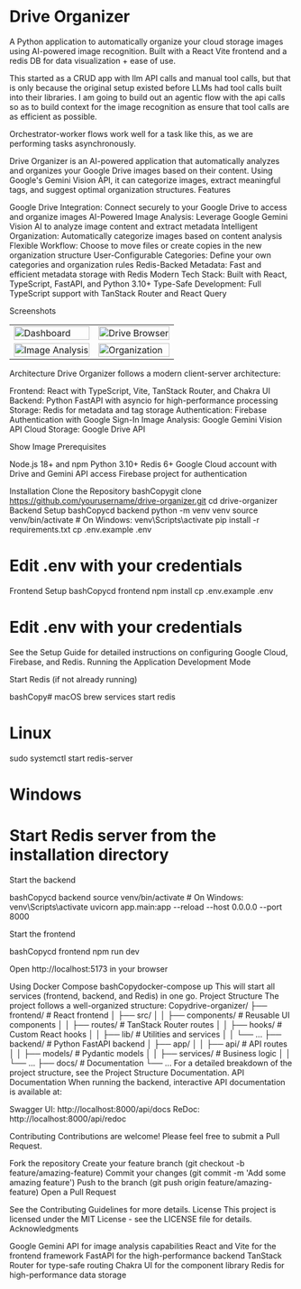# Drive Organizer

A Python application to automatically organize your cloud storage images using AI-powered image recognition. Built with a React Vite frontend and a redis DB for data visualization + ease of use.

This started as a CRUD app with llm API calls and manual tool calls, but that is only because the original setup existed before LLMs had tool calls built into their libraries. I am going to build out an agentic flow with the api calls so as to build context for the image recognition as ensure that tool calls are as efficient as possible.

Orchestrator-worker flows work well for a task like this, as we are performing tasks asynchronously.



Drive Organizer is an AI-powered application that automatically analyzes and organizes your Google Drive images based on their content. Using Google's Gemini Vision API, it can categorize images, extract meaningful tags, and suggest optimal organization structures.
Features

Google Drive Integration: Connect securely to your Google Drive to access and organize images
AI-Powered Image Analysis: Leverage Google Gemini Vision AI to analyze image content and extract metadata
Intelligent Organization: Automatically categorize images based on content analysis
Flexible Workflow: Choose to move files or create copies in the new organization structure
User-Configurable Categories: Define your own categories and organization rules
Redis-Backed Metadata: Fast and efficient metadata storage with Redis
Modern Tech Stack: Built with React, TypeScript, FastAPI, and Python 3.10+
Type-Safe Development: Full TypeScript support with TanStack Router and React Query

Screenshots
<table>
  <tr>
    <td><img src="./docs/screenshots/dashboard.png" alt="Dashboard" width="100%"/></td>
    <td><img src="./docs/screenshots/drive-browser.png" alt="Drive Browser" width="100%"/></td>
  </tr>
  <tr>
    <td><img src="./docs/screenshots/analysis.png" alt="Image Analysis" width="100%"/></td>
    <td><img src="./docs/screenshots/organization.png" alt="Organization" width="100%"/></td>
  </tr>
</table>
Architecture
Drive Organizer follows a modern client-server architecture:

Frontend: React with TypeScript, Vite, TanStack Router, and Chakra UI
Backend: Python FastAPI with asyncio for high-performance processing
Storage: Redis for metadata and tag storage
Authentication: Firebase Authentication with Google Sign-In
Image Analysis: Google Gemini Vision API
Cloud Storage: Google Drive API

Show Image
Prerequisites

Node.js 18+ and npm
Python 3.10+
Redis 6+
Google Cloud account with Drive and Gemini API access
Firebase project for authentication

Installation
Clone the Repository
bashCopygit clone https://github.com/yourusername/drive-organizer.git
cd drive-organizer
Backend Setup
bashCopycd backend
python -m venv venv
source venv/bin/activate  # On Windows: venv\Scripts\activate
pip install -r requirements.txt
cp .env.example .env
# Edit .env with your credentials
Frontend Setup
bashCopycd frontend
npm install
cp .env.example .env
# Edit .env with your credentials
See the Setup Guide for detailed instructions on configuring Google Cloud, Firebase, and Redis.
Running the Application
Development Mode

Start Redis (if not already running)

bashCopy# macOS
brew services start redis

# Linux
sudo systemctl start redis-server

# Windows
# Start Redis server from the installation directory

Start the backend

bashCopycd backend
source venv/bin/activate  # On Windows: venv\Scripts\activate
uvicorn app.main:app --reload --host 0.0.0.0 --port 8000

Start the frontend

bashCopycd frontend
npm run dev

Open http://localhost:5173 in your browser

Using Docker Compose
bashCopydocker-compose up
This will start all services (frontend, backend, and Redis) in one go.
Project Structure
The project follows a well-organized structure:
Copydrive-organizer/
├── frontend/               # React frontend
│   ├── src/
│   │   ├── components/     # Reusable UI components
│   │   ├── routes/         # TanStack Router routes
│   │   ├── hooks/          # Custom React hooks
│   │   ├── lib/            # Utilities and services
│   │   └── ...
├── backend/                # Python FastAPI backend
│   ├── app/
│   │   ├── api/            # API routes
│   │   ├── models/         # Pydantic models
│   │   ├── services/       # Business logic
│   │   └── ...
├── docs/                   # Documentation
└── ...
For a detailed breakdown of the project structure, see the Project Structure Documentation.
API Documentation
When running the backend, interactive API documentation is available at:

Swagger UI: http://localhost:8000/api/docs
ReDoc: http://localhost:8000/api/redoc

Contributing
Contributions are welcome! Please feel free to submit a Pull Request.

Fork the repository
Create your feature branch (git checkout -b feature/amazing-feature)
Commit your changes (git commit -m 'Add some amazing feature')
Push to the branch (git push origin feature/amazing-feature)
Open a Pull Request

See the Contributing Guidelines for more details.
License
This project is licensed under the MIT License - see the LICENSE file for details.
Acknowledgments

Google Gemini API for image analysis capabilities
React and Vite for the frontend framework
FastAPI for the high-performance backend
TanStack Router for type-safe routing
Chakra UI for the component library
Redis for high-performance data storage
